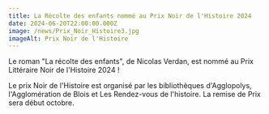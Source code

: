 ```yaml
---
title: La Récolte des enfants nommé au Prix Noir de l'Histoire 2024
date: 2024-06-20T22:00:00.000Z
image: /news/Prix_Noir_Histoire3.jpg
imageAlt: Prix Noir de l'Histoire
---
```


Le roman "La récolte des enfants", de Nicolas Verdan, est nommé au Prix Littéraire Noir de l'Histoire 2024 !

Le prix Noir de l'Histoire est organisé par les bibliothèques d'Agglopolys, l'Agglomération de Blois et Les Rendez-vous de l'histoire. La remise de Prix sera début octobre.
